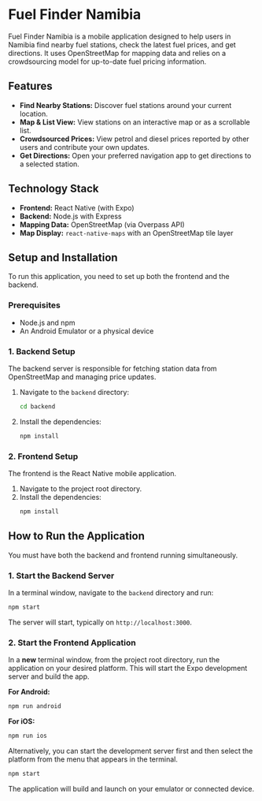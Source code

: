 # Fuel Finder Namibia

Fuel Finder Namibia is a mobile application designed to help users in Namibia find nearby fuel stations, check the latest fuel prices, and get directions. It uses OpenStreetMap for mapping data and relies on a crowdsourcing model for up-to-date fuel pricing information.

## Features

- **Find Nearby Stations:** Discover fuel stations around your current location.
- **Map & List View:** View stations on an interactive map or as a scrollable list.
- **Crowdsourced Prices:** View petrol and diesel prices reported by other users and contribute your own updates.
- **Get Directions:** Open your preferred navigation app to get directions to a selected station.

## Technology Stack

- **Frontend:** React Native (with Expo)
- **Backend:** Node.js with Express
- **Mapping Data:** OpenStreetMap (via Overpass API)
- **Map Display:** `react-native-maps` with an OpenStreetMap tile layer

## Setup and Installation

To run this application, you need to set up both the frontend and the backend.

### Prerequisites

- Node.js and npm
- An Android Emulator or a physical device

### 1. Backend Setup

The backend server is responsible for fetching station data from OpenStreetMap and managing price updates.

1.  Navigate to the `backend` directory:
    ```bash
    cd backend
    ```
2.  Install the dependencies:
    ```bash
    npm install
    ```

### 2. Frontend Setup

The frontend is the React Native mobile application.

1.  Navigate to the project root directory.
2.  Install the dependencies:
    ```bash
    npm install
    ```

## How to Run the Application

You must have both the backend and frontend running simultaneously.

### 1. Start the Backend Server

In a terminal window, navigate to the `backend` directory and run:
```bash
npm start
```
The server will start, typically on `http://localhost:3000`.

### 2. Start the Frontend Application

In a **new** terminal window, from the project root directory, run the application on your desired platform. This will start the Expo development server and build the app.

**For Android:**
```bash
npm run android
```

**For iOS:**
```bash
npm run ios
```

Alternatively, you can start the development server first and then select the platform from the menu that appears in the terminal.
```bash
npm start
```

The application will build and launch on your emulator or connected device.
